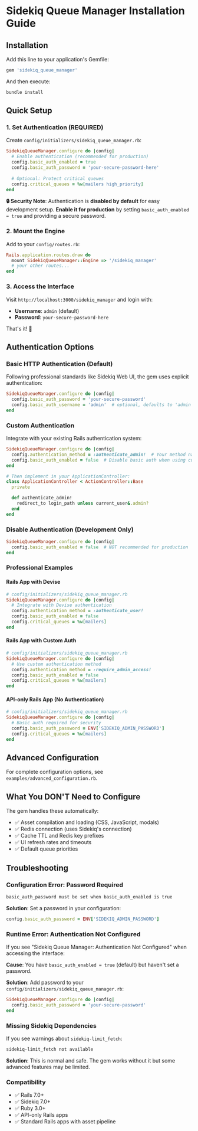 # Sidekiq Queue Manager Installation Guide

## Installation

Add this line to your application's Gemfile:

```ruby
gem 'sidekiq_queue_manager'
```

And then execute:

```bash
bundle install
```

## Quick Setup

### **1. Set Authentication (REQUIRED)**

Create `config/initializers/sidekiq_queue_manager.rb`:

```ruby
SidekiqQueueManager.configure do |config|
  # Enable authentication (recommended for production)
  config.basic_auth_enabled = true
  config.basic_auth_password = 'your-secure-password-here'
  
  # Optional: Protect critical queues
  config.critical_queues = %w[mailers high_priority]
end
```

**🔒 Security Note**: Authentication is **disabled by default** for easy development setup. **Enable it for production** by setting `basic_auth_enabled = true` and providing a secure password.

### **2. Mount the Engine**

Add to your `config/routes.rb`:

```ruby
Rails.application.routes.draw do
  mount SidekiqQueueManager::Engine => '/sidekiq_manager'
  # your other routes...
end
```

### **3. Access the Interface**

Visit `http://localhost:3000/sidekiq_manager` and login with:

- **Username**: `admin` (default)
- **Password**: `your-secure-password-here`

That's it! 🎉

## Authentication Options

### Basic HTTP Authentication (Default)

Following professional standards like Sidekiq Web UI, the gem uses explicit authentication:

```ruby
SidekiqQueueManager.configure do |config|
  config.basic_auth_password = 'your-secure-password'
  config.basic_auth_username = 'admin'  # optional, defaults to 'admin'
end
```

### Custom Authentication

Integrate with your existing Rails authentication system:

```ruby
SidekiqQueueManager.configure do |config|
  config.authentication_method = :authenticate_admin!  # Your method name
  config.basic_auth_enabled = false  # Disable basic auth when using custom
end

# Then implement in your ApplicationController:
class ApplicationController < ActionController::Base
  private

  def authenticate_admin!
    redirect_to login_path unless current_user&.admin?
  end
end
```

### Disable Authentication (Development Only)

```ruby
SidekiqQueueManager.configure do |config|
  config.basic_auth_enabled = false  # NOT recommended for production
end
```

### Professional Examples

#### Rails App with Devise

```ruby
# config/initializers/sidekiq_queue_manager.rb
SidekiqQueueManager.configure do |config|
  # Integrate with Devise authentication
  config.authentication_method = :authenticate_user!
  config.basic_auth_enabled = false
  config.critical_queues = %w[mailers]
end
```

#### Rails App with Custom Auth

```ruby
# config/initializers/sidekiq_queue_manager.rb  
SidekiqQueueManager.configure do |config|
  # Use custom authentication method
  config.authentication_method = :require_admin_access!
  config.basic_auth_enabled = false
  config.critical_queues = %w[mailers]
end
```

#### API-only Rails App (No Authentication)

```ruby
# config/initializers/sidekiq_queue_manager.rb
SidekiqQueueManager.configure do |config|
  # Basic auth required for security
  config.basic_auth_password = ENV['SIDEKIQ_ADMIN_PASSWORD']
  config.critical_queues = %w[mailers]
end
```

## Advanced Configuration

For complete configuration options, see `examples/advanced_configuration.rb`.

## What You DON'T Need to Configure

The gem handles these automatically:

- ✅ Asset compilation and loading (CSS, JavaScript, modals)
- ✅ Redis connection (uses Sidekiq's connection)
- ✅ Cache TTL and Redis key prefixes
- ✅ UI refresh rates and timeouts
- ✅ Default queue priorities

## Troubleshooting

### Configuration Error: Password Required

```bash
basic_auth_password must be set when basic_auth_enabled is true
```

**Solution**: Set a password in your configuration:

```ruby
config.basic_auth_password = ENV['SIDEKIQ_ADMIN_PASSWORD']
```

### Runtime Error: Authentication Not Configured

If you see "Sidekiq Queue Manager: Authentication Not Configured" when accessing the interface:

**Cause**: You have `basic_auth_enabled = true` (default) but haven't set a password.

**Solution**: Add password to your `config/initializers/sidekiq_queue_manager.rb`:

```ruby
SidekiqQueueManager.configure do |config|
  config.basic_auth_password = 'your-secure-password'
end
```

### Missing Sidekiq Dependencies

If you see warnings about `sidekiq-limit_fetch`:

```bash
sidekiq-limit_fetch not available
```

**Solution**: This is normal and safe. The gem works without it but some advanced features may be limited.

### Compatibility

- ✅ Rails 7.0+
- ✅ Sidekiq 7.0+  
- ✅ Ruby 3.0+
- ✅ API-only Rails apps
- ✅ Standard Rails apps with asset pipeline
